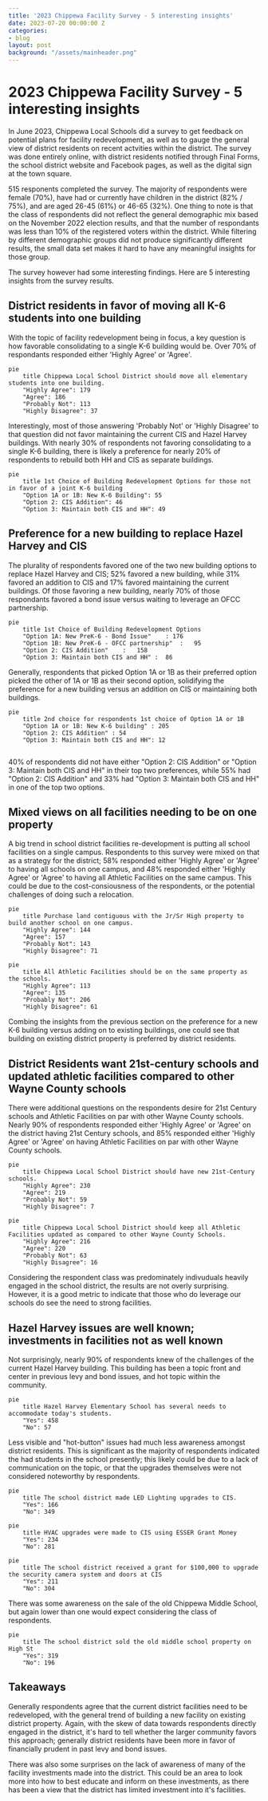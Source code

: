 ```yaml
---
title: '2023 Chippewa Facility Survey - 5 interesting insights'
date: 2023-07-20 00:00:00 Z
categories:
- blog
layout: post
background: "/assets/mainheader.png"
---
```


# 2023 Chippewa Facility Survey - 5 interesting insights

In June 2023, Chippewa Local Schools did a survey to get feedback on potential plans for facility redevelopment, as well as to gauge the general view of district residents on recent actvities within the district. The survey was done entirely online, with district residents notified through Final Forms, the school district website and Facebook pages, as well as the digital sign at the town square. 

515 responents completed the survey. The majority of respondents were female (70%), have had or currently have children in the district (82% / 75%), and are aged 26-45 (61%) or 46-65 (32%). One thing to note is that the class of respondents did not reflect the general demographic mix based on the November 2022 election results, and that the number of respondants was less than 10% of the registered voters within the district. While filtering by different demographic groups did not produce significantly different results, the small data set makes it hard to have any meaningful insights for those group.

The survey however had some interesting findings. Here are 5 interesting insights from the survey results.

## District residents in favor of moving all K-6 students into one building

With the topic of facility redevelopment being in focus, a key question is how favorable consolidating to a single K-6 building would be. Over 70% of respondants responded either 'Highly Agree' or 'Agree'.

```mermaid
pie
	title Chippewa Local School District should move all elementary students into one building.
	"Highly Agree": 179
	"Agree": 186
	"Probably Not": 113
	"Highly Disagree": 37
```

Interestingly, most of those answering 'Probably Not' or 'Highly Disagree' to that question did not favor maintaining the current CIS and Hazel Harvey buildings. With nearly 30% of respondents not favoring consolidating to a single K-6 building, there is likely a preference for nearly 20% of respondents to rebuild both HH and CIS as separate buildings.

```mermaid
pie
	title 1st Choice of Building Redevelopment Options for those not in favor of a joint K-6 building
	"Option 1A or 1B: New K-6 Building": 55
	"Option 2: CIS Addition": 46
	"Option 3: Maintain both CIS and HH": 49
```

## Preference for a new building to replace Hazel Harvey and CIS

The plurality of respondents favored one of the two new building options to replace Hazel Harvey and CIS; 52% favored a new building, while 31% favored an addition to CIS and 17% favored maintaining the current buildings. Of those favoring a new building, nearly 70% of those respondants favored a bond issue versus waiting to leverage an OFCC partnership.

```mermaid
pie
	title 1st Choice of Building Redevelopment Options 
	"Option 1A: New PreK-6 - Bond Issue"	: 176
	"Option 1B: New PreK-6 - OFCC partnership"	:	95
	"Option 2: CIS Addition"	:	158
	"Option 3: Maintain both CIS and HH" :	86
```

Generally, respondents that picked Option 1A or 1B as their preferred option picked the other of 1A or 1B as their second option, solidifying the preference for a new building versus an addition on CIS or maintaining both buildings.

```mermaid
pie
	title 2nd choice for respondents 1st choice of Option 1A or 1B
	"Option 1A or 1B: New K-6 building" : 205
	"Option 2: CIS Addition" : 54
	"Option 3: Maintain both CIS and HH": 12
	
```

40% of respondents did not have either "Option 2: CIS Addition" or "Option 3: Maintain both CIS and HH" in their top two preferences, while 55% had "Option 2: CIS Addition"  and 33% had "Option 3: Maintain both CIS and HH" in one of the top two options. 

## Mixed views on all facilities needing to be on one property

A big trend in school district facilities re-development is putting all school facilities on a single campus. Respondents to this survey were mixed on that as a strategy for the district; 58% responded either 'Highly Agree' or 'Agree' to having all schools on one campus, and 48% responded either 'Highly Agree' or 'Agree' to having all Athletic Facilities on the same campus. This could be due to the cost-consiousness of the respondents, or the potential challenges of doing such a relocation.

```mermaid
pie
	title Purchase land contiguous with the Jr/Sr High property to build another school on one campus.
	"Highly Agree": 144
	"Agree": 157
	"Probably Not": 143
	"Highly Disagree": 71
```

```mermaid
pie
	title All Athletic Facilities should be on the same property as the schools.
	"Highly Agree": 113
	"Agree": 135
	"Probably Not": 206
	"Highly Disagree": 61
```

Combing the insights from the previous section on the preference for a new K-6 building versus adding on to existing buildings, one could see that building on existing district property is preferred by district residents.

## District Residents want 21st-century schools and updated athletic facilities compared to other Wayne County schools

There were additional questions on the respondents desire for 21st Century schools and Athletic Facilities on par with other Wayne County schools. Nearly 90% of respondents responded either 'Highly Agree' or 'Agree' on the district having 21st Century schools, and 85% responded either 'Highly Agree' or 'Agree' on having Athletic Facilities on par with other Wayne County schools. 

```mermaid
pie
	title Chippewa Local School District should have new 21st-Century schools.
	"Highly Agree": 230
	"Agree": 219
	"Probably Not": 59
	"Highly Disagree": 7
```

```mermaid
pie
	title Chippewa Local School District should keep all Athletic Facilities updated as compared to other Wayne County Schools.
	"Highly Agree": 216
	"Agree": 220
	"Probably Not": 63
	"Highly Disagree": 16
```

Considering the respondent class was predominately indivuduals heavily engaged in the school district, the results are not overly surprising. However, it is a good metric to indicate that those who do leverage our schools do see the need to strong facilities.

## Hazel Harvey issues are well known; investments in facilities not as well known

Not surprisingly, nearly 90% of respondents knew of the challenges of the current Hazel Harvey building. This building has been a topic front and center in previous levy and bond issues, and hot topic within the community.

```mermaid
pie
	title Hazel Harvey Elementary School has several needs to accommodate today's students.
	"Yes": 458
	"No": 57
```

Less visible and "hot-button" issues had much less awareness amongst district residents. This is significant as the majority of respondents indicated the had students in the school presently; this likely could be due to a lack of communication on the topic, or that the upgrades themselves were not considered noteworthy by respondents.

```mermaid
pie
	title The school district made LED Lighting upgrades to CIS.
	"Yes": 166
	"No": 349
```

```mermaid
pie
	title HVAC upgrades were made to CIS using ESSER Grant Money
	"Yes": 234
	"No": 281
```

```mermaid
pie
	title The school district received a grant for $100,000 to upgrade the security camera system and doors at CIS
	"Yes": 211
	"No": 304
```

There was some awareness on the sale of the old Chippewa Middle School, but again lower than one would expect considering the class of respondents.

```mermaid
pie
	title The school district sold the old middle school property on High St
	"Yes": 319
	"No": 196
```

## Takeaways

Generally respondents agree that the current district facilities need to be redeveloped, with the general trend of building a new facility on existing district property. Again, with the skew of data towards respondents directly engaged in the district, it's hard to tell whether the larger community favors this approach; generally district residents have been more in favor of financially prudent in past levy and bond issues.

There was also some surprises on the lack of awareness of many of the facility investments made into the district. This could be an area to look more into how to best educate and inform on these investments, as there has been a view that the district has limited investment into it's facilities.



